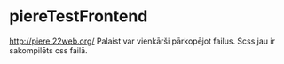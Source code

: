 # piereTestFrontend
http://piere.22web.org/
Palaist var vienkārši pārkopējot failus.
Scss jau ir sakompilēts css failā.

